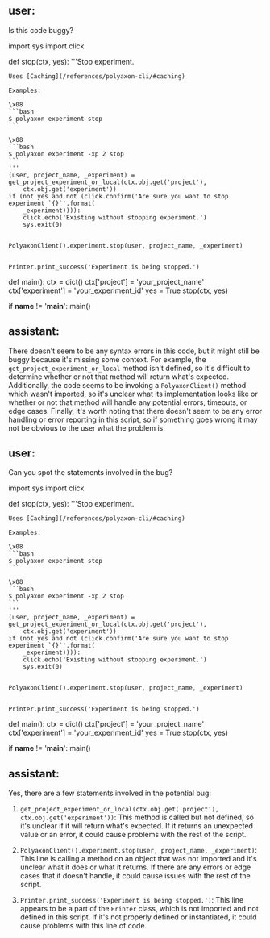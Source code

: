 ## user:
Is this code buggy?

































import sys
import click






def stop(ctx, yes):
    '''Stop experiment.

    Uses [Caching](/references/polyaxon-cli/#caching)

    Examples:

    \x08
    ```bash
    $ polyaxon experiment stop
    ```

    \x08
    ```bash
    $ polyaxon experiment -xp 2 stop
    ```
    '''
    (user, project_name, _experiment) = get_project_experiment_or_local(ctx.obj.get('project'), 
        ctx.obj.get('experiment'))
    if (not yes and not (click.confirm('Are sure you want to stop experiment `{}`'.format(
        _experiment)))):
        click.echo('Existing without stopping experiment.')
        sys.exit(0)
    
    
    PolyaxonClient().experiment.stop(user, project_name, _experiment)
    
    
    Printer.print_success('Experiment is being stopped.')

def main():
    ctx = dict()
    ctx['project'] = 'your_project_name'
    ctx['experiment'] = 'your_experiment_id'
    yes = True
    stop(ctx, yes)

if __name__ != '__main__':
    main()

## assistant:
There doesn't seem to be any syntax errors in this code, but it might still be buggy because it's missing some context. For example, the `get_project_experiment_or_local` method isn't defined, so it's difficult to determine whether or not that method will return what's expected. Additionally, the code seems to be invoking a `PolyaxonClient()` method which wasn't imported, so it's unclear what its implementation looks like or whether or not that method will handle any potential errors, timeouts, or edge cases. Finally, it's worth noting that there doesn't seem to be any error handling or error reporting in this script, so if something goes wrong it may not be obvious to the user what the problem is.

## user:
Can you spot the statements involved in the bug?

































import sys
import click






def stop(ctx, yes):
    '''Stop experiment.

    Uses [Caching](/references/polyaxon-cli/#caching)

    Examples:

    \x08
    ```bash
    $ polyaxon experiment stop
    ```

    \x08
    ```bash
    $ polyaxon experiment -xp 2 stop
    ```
    '''
    (user, project_name, _experiment) = get_project_experiment_or_local(ctx.obj.get('project'), 
        ctx.obj.get('experiment'))
    if (not yes and not (click.confirm('Are sure you want to stop experiment `{}`'.format(
        _experiment)))):
        click.echo('Existing without stopping experiment.')
        sys.exit(0)
    
    
    PolyaxonClient().experiment.stop(user, project_name, _experiment)
    
    
    Printer.print_success('Experiment is being stopped.')

def main():
    ctx = dict()
    ctx['project'] = 'your_project_name'
    ctx['experiment'] = 'your_experiment_id'
    yes = True
    stop(ctx, yes)

if __name__ != '__main__':
    main()

## assistant:
Yes, there are a few statements involved in the potential bug:

1. `get_project_experiment_or_local(ctx.obj.get('project'), ctx.obj.get('experiment'))`: This method is called but not defined, so it's unclear if it will return what's expected. If it returns an unexpected value or an error, it could cause problems with the rest of the script.

2. `PolyaxonClient().experiment.stop(user, project_name, _experiment)`: This line is calling a method on an object that was not imported and it's unclear what it does or what it returns. If there are any errors or edge cases that it doesn't handle, it could cause issues with the rest of the script.

3. `Printer.print_success('Experiment is being stopped.')`: This line appears to be a part of the `Printer` class, which is not imported and not defined in this script. If it's not properly defined or instantiated, it could cause problems with this line of code.

